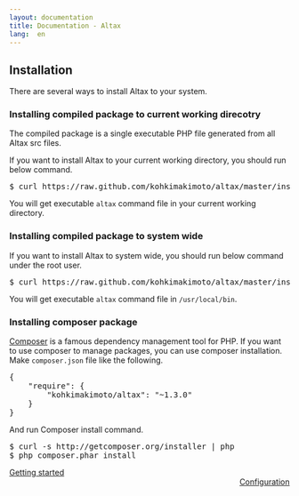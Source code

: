 ```yaml
---
layout: documentation
title: Documentation - Altax
lang:  en
---
```


## Installation

There are several ways to install Altax to your system.

### Installing compiled package to current working direcotry

The compiled package is a single executable PHP file generated from all Altax src files.

If you want to install Altax to your current working directory, you should run below command.

<pre class="sh-nonumber">
$ curl https://raw.github.com/kohkimakimoto/altax/master/installer.sh | bash -s
</pre>

You will get executable `altax` command file in your current working directory.

### Installing compiled package to system wide

If you want to install Altax to system wide, you should run below command under the root user.

<pre class="sh-nonumber">
$ curl https://raw.github.com/kohkimakimoto/altax/master/installer.sh | bash -s system
</pre>

You will get executable `altax` command file in `/usr/local/bin`.

### Installing composer package

[Composer](http://getcomposer.org/) is a famous dependency management tool for PHP.
If you want to use composer to manage packages, you can use composer installation.
Make `composer.json` file like the following.

<pre class="sh">
{
    "require": {
        "kohkimakimoto/altax": "~1.3.0"
    }
}
</pre>

And run Composer install command.

<pre class="sh-nonumber">
$ curl -s http://getcomposer.org/installer | php
$ php composer.phar install
</pre>




<div class="row">
  <div class="span4">
    <a class="prev" href="/altax/documentation/getting-started.html">Getting started</a>
  </div>
  <div class="span4 offset1" style="text-align: right;">
    <a class="next" href="/altax/documentation/configuration.html">Configuration</a>
  </div>
</div>

